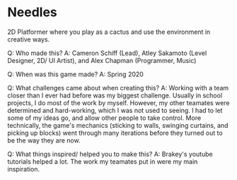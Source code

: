 # Needles
2D Platformer where you play as a cactus and use the environment in creative ways.  

Q: Who made this?
A: Cameron Schiff (Lead), Atley Sakamoto (Level Designer, 2D/ UI Artist), and Alex Chapman (Programmer, Music)

Q: When was this game made?
A: Spring 2020

Q: What challenges came about when creating this?
A: Working with a team closer than I ever had before was my biggest challenge. Usually in school projects, I do most of the work by myself. However, my other teamates were determined and hard-working, which I was not used to seeing. I had to let some of my ideas go, and allow other people to take control. More technically, the game's mechanics (sticking to walls, swinging curtains, and picking up blocks) went through many iterations before they turned out to be the way they are now.

Q: What things inspired/ helped you to make this?
A: Brakey's youtube tutorials helped a lot. The work my teamates put in were my main inspiration.
